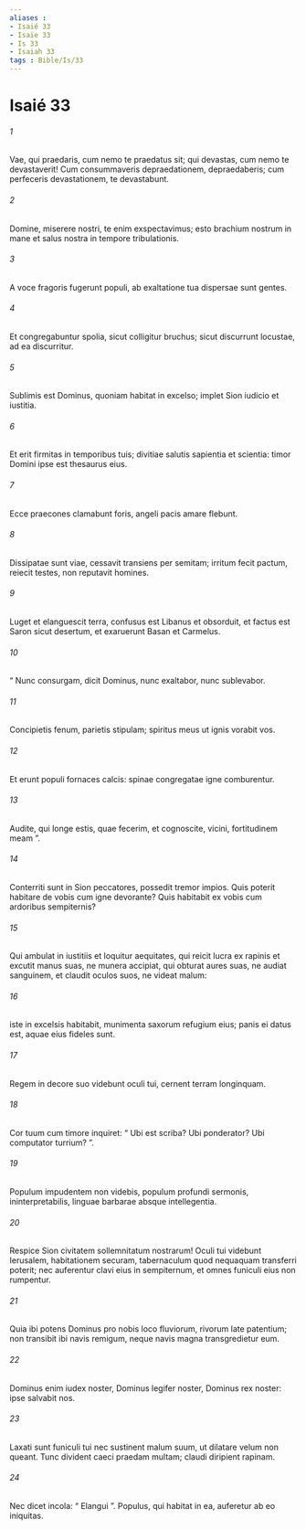 ```yaml
---
aliases : 
- Isaié 33
- Isaïe 33
- Is 33
- Isaiah 33
tags : Bible/Is/33
---
```


# Isaié 33

###### 1
Vae, qui praedaris, cum nemo te praedatus sit; qui devastas, cum nemo te devastaverit! Cum consummaveris depraedationem, depraedaberis; cum perfeceris devastationem, te devastabunt.
###### 2
Domine, miserere nostri, te enim exspectavimus; esto brachium nostrum in mane et salus nostra in tempore tribulationis.
###### 3
A voce fragoris fugerunt populi, ab exaltatione tua dispersae sunt gentes.
###### 4
Et congregabuntur spolia, sicut colligitur bruchus; sicut discurrunt locustae, ad ea discurritur.
###### 5
Sublimis est Dominus, quoniam habitat in excelso; implet Sion iudicio et iustitia.
###### 6
Et erit firmitas in temporibus tuis; divitiae salutis sapientia et scientia: timor Domini ipse est thesaurus eius.
###### 7
Ecce praecones clamabunt foris, angeli pacis amare flebunt.
###### 8
Dissipatae sunt viae, cessavit transiens per semitam; irritum fecit pactum, reiecit testes, non reputavit homines.
###### 9
Luget et elanguescit terra, confusus est Libanus et obsorduit, et factus est Saron sicut desertum, et exaruerunt Basan et Carmelus.
###### 10
“ Nunc consurgam, dicit Dominus, nunc exaltabor, nunc sublevabor.
###### 11
Concipietis fenum, parietis stipulam; spiritus meus ut ignis vorabit vos.
###### 12
Et erunt populi fornaces calcis: spinae congregatae igne comburentur.
###### 13
Audite, qui longe estis, quae fecerim, et cognoscite, vicini, fortitudinem meam ”.
###### 14
Conterriti sunt in Sion peccatores, possedit tremor impios. Quis poterit habitare de vobis cum igne devorante? Quis habitabit ex vobis cum ardoribus sempiternis?
###### 15
Qui ambulat in iustitiis et loquitur aequitates, qui reicit lucra ex rapinis et excutit manus suas, ne munera accipiat, qui obturat aures suas, ne audiat sanguinem, et claudit oculos suos, ne videat malum:
###### 16
iste in excelsis habitabit, munimenta saxorum refugium eius; panis ei datus est, aquae eius fideles sunt.
###### 17
Regem in decore suo videbunt oculi tui, cernent terram longinquam.
###### 18
Cor tuum cum timore inquiret: “ Ubi est scriba? Ubi ponderator? Ubi computator turrium? ”.
###### 19
Populum impudentem non videbis, populum profundi sermonis, ininterpretabilis, linguae barbarae absque intellegentia.
###### 20
Respice Sion civitatem sollemnitatum nostrarum! Oculi tui videbunt Ierusalem, habitationem securam, tabernaculum quod nequaquam transferri poterit; nec auferentur clavi eius in sempiternum, et omnes funiculi eius non rumpentur.
###### 21
Quia ibi potens Dominus pro nobis loco fluviorum, rivorum late patentium; non transibit ibi navis remigum, neque navis magna transgredietur eum.
###### 22
Dominus enim iudex noster, Dominus legifer noster, Dominus rex noster: ipse salvabit nos.
###### 23
Laxati sunt funiculi tui nec sustinent malum suum, ut dilatare velum non queant. Tunc divident caeci praedam multam; claudi diripient rapinam.
###### 24
Nec dicet incola: “ Elangui ”. Populus, qui habitat in ea, auferetur ab eo iniquitas.
